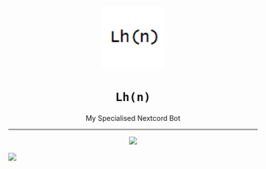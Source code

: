 <p align="center">
  <img src="logo.png" align="center" width="25%">
</p>
<h1 align="center"><code>Lh(n)</code></h1>
<p align="center">My Specialised Nextcord Bot</p>
<hr>
<p align="center">
	<a href="https://github.com/TurnipGuy30/Lhn"><img src="https://gpvc.arturio.dev/Lhn"></a>
</p>
<p>
  <a href="https://github.com/TurnipGuy30/Lhn"><img src="https://raw.githubusercontent.com/PTurnipGuy30/Lhn/master/github-metrics.svg"></a> <!--Metrics-->
</p>
